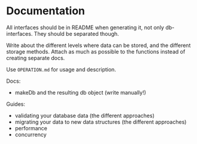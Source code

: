 # Documentation

All interfaces should be in README when generating it, not only db-interfaces. They should be separated though.

Write about the different levels where data can be stored, and the different storage methods. Attach as much as possible to the functions instead of creating separate docs.

Use `OPERATION.md` for usage and description.

Docs:

- makeDb and the resulting db object (write manually!)

Guides:

- validating your database data (the different approaches)
- migrating your data to new data structures (the different approaches)
- performance
- concurrency
